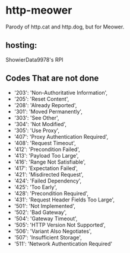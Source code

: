 # http-meower

Parody of http.cat and http.dog, but for Meower.

## hosting:

ShowierData9978's RPI

## Codes That are not done

- '203': 'Non-Authoritative Information',
- '205': 'Reset Content',
- '208': 'Already Reported',
- '301': 'Moved Permanently',
- '303': 'See Other',
- '304': 'Not Modified',
- '305': 'Use Proxy',
- '407': 'Proxy Authentication Required',
- '408': 'Request Timeout',
- '412': 'Precondition Failed',
- '413': 'Payload Too Large',
- '416': 'Range Not Satisfiable',
- '417': 'Expectation Failed',
- '421': 'Misdirected Request',
- '424': 'Failed Dependency',
- '425': 'Too Early',
- '428': 'Precondition Required',
- '431': 'Request Header Fields Too Large',
- '501': 'Not Implemented',
- '502': 'Bad Gateway',
- '504': 'Gateway Timeout',
- '505': 'HTTP Version Not Supported',
- '506': 'Variant Also Negotiates',
- '507': 'Insufficient Storage',
- '511': 'Network Authentication Required'
